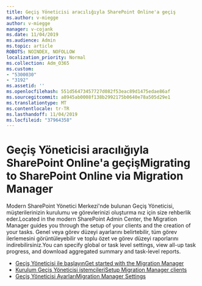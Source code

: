 ```yaml
---
title: Geçiş Yöneticisi aracılığıyla SharePoint Online'a geçiş
ms.author: v-miegge
author: v-miegge
manager: v-cojank
ms.date: 11/04/2019
ms.audience: Admin
ms.topic: article
ROBOTS: NOINDEX, NOFOLLOW
localization_priority: Normal
ms.collection: Adm_O365
ms.custom:
- "5300030"
- "3192"
ms.assetid: ''
ms.openlocfilehash: 551d56473457727d082f53eac89d1475edae86af
ms.sourcegitcommit: a8945ab0008f138b2992175b0640e78a505d29e1
ms.translationtype: MT
ms.contentlocale: tr-TR
ms.lasthandoff: 11/04/2019
ms.locfileid: "37964358"
---
```

# <a name="migrating-to-sharepoint-online-via-migration-manager"></a><span data-ttu-id="0bb5b-102">Geçiş Yöneticisi aracılığıyla SharePoint Online'a geçiş</span><span class="sxs-lookup"><span data-stu-id="0bb5b-102">Migrating to SharePoint Online via Migration Manager</span></span>

<span data-ttu-id="0bb5b-103">Modern SharePoint Yönetici Merkezi'nde bulunan Geçiş Yöneticisi, müşterilerinizin kurulumu ve görevlerinizi oluşturma nız için size rehberlik eder.</span><span class="sxs-lookup"><span data-stu-id="0bb5b-103">Located in the modern SharePoint Admin Center, the Migration Manager guides you through the setup of your clients and the creation of your tasks.</span></span> <span data-ttu-id="0bb5b-104">Genel veya görev düzeyi ayarlarını belirtebilir, tüm görev ilerlemesini görüntüleyebilir ve toplu özet ve görev düzeyi raporlarını indirebilirsiniz.</span><span class="sxs-lookup"><span data-stu-id="0bb5b-104">You can specify global or task level settings, view all-up task progress, and download aggregated summary and task-level reports.</span></span>

* [<span data-ttu-id="0bb5b-105">Geçiş Yöneticisi ile başlayın</span><span class="sxs-lookup"><span data-stu-id="0bb5b-105">Get started with the Migration Manager</span></span>](https://docs.microsoft.com/sharepointmigration/mm-get-started)
* [<span data-ttu-id="0bb5b-106">Kurulum Geçiş Yöneticisi istemcileri</span><span class="sxs-lookup"><span data-stu-id="0bb5b-106">Setup Migration Manager clients</span></span>](https://docs.microsoft.com/sharepointmigration/mm-setup-clients)
* [<span data-ttu-id="0bb5b-107">Geçiş Yöneticisi Ayarları</span><span class="sxs-lookup"><span data-stu-id="0bb5b-107">Migration Manager Settings</span></span>](https://docs.microsoft.com/sharepointmigration/mm-settings)